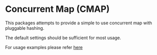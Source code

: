 # Concurrent Map (CMAP)

This packages attempts to provide a simple to use concurrent map with pluggable hashing.

The default settings should be sufficient for most usage.

For usage examples please refer [here](cmap_examples_test.go)